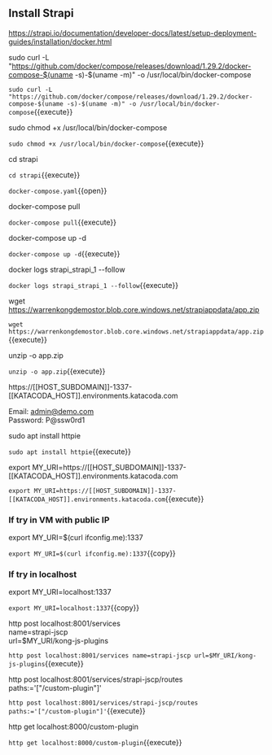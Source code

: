 ## Install Strapi
https://strapi.io/documentation/developer-docs/latest/setup-deployment-guides/installation/docker.html

sudo curl -L "https://github.com/docker/compose/releases/download/1.29.2/docker-compose-$(uname -s)-$(uname -m)" -o /usr/local/bin/docker-compose

`sudo curl -L "https://github.com/docker/compose/releases/download/1.29.2/docker-compose-$(uname -s)-$(uname -m)" -o /usr/local/bin/docker-compose`{{execute}}

sudo chmod +x /usr/local/bin/docker-compose

`sudo chmod +x /usr/local/bin/docker-compose`{{execute}}

cd strapi

`cd strapi`{{execute}}

`docker-compose.yaml`{{open}}

docker-compose pull

`docker-compose pull`{{execute}}

docker-compose up -d

`docker-compose up -d`{{execute}}

docker logs strapi_strapi_1 --follow

`docker logs strapi_strapi_1 --follow`{{execute}}

wget https://warrenkongdemostor.blob.core.windows.net/strapiappdata/app.zip

`wget https://warrenkongdemostor.blob.core.windows.net/strapiappdata/app.zip`{{execute}}

unzip -o app.zip

`unzip -o app.zip`{{execute}}

https://[[HOST_SUBDOMAIN]]-1337-[[KATACODA_HOST]].environments.katacoda.com

Email: admin@demo.com   
Password: P@ssw0rd1

sudo apt install httpie

`sudo apt install httpie`{{execute}}

export MY_URI=https://[[HOST_SUBDOMAIN]]-1337-[[KATACODA_HOST]].environments.katacoda.com

`export MY_URI=https://[[HOST_SUBDOMAIN]]-1337-[[KATACODA_HOST]].environments.katacoda.com`{{execute}}

### If try in VM with public IP
export MY_URI=$(curl ifconfig.me):1337

`export MY_URI=$(curl ifconfig.me):1337`{{copy}}

### If try in localhost
export MY_URI=localhost:1337

`export MY_URI=localhost:1337`{{copy}}

http post localhost:8001/services \
name=strapi-jscp \
url=$MY_URI/kong-js-plugins

`http post localhost:8001/services name=strapi-jscp url=$MY_URI/kong-js-plugins`{{execute}}

http post localhost:8001/services/strapi-jscp/routes \
paths:='["/custom-plugin"]'

`http post localhost:8001/services/strapi-jscp/routes paths:='["/custom-plugin"]'`{{execute}}

http get localhost:8000/custom-plugin

`http get localhost:8000/custom-plugin`{{execute}}